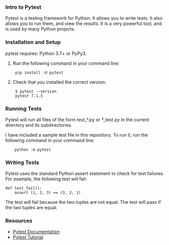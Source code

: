 ### Intro to Pytest
Pytest is a testing framework for Python. It allows you to write tests. It also allows you to run them, and view the results. It is a very powerful tool, and is used by many Python projects.

### Installation and Setup
pytest requires: Python 3.7+ or PyPy3.

1. Run the following command in your command line:

        pip install -U pytest

2. Check that you installed the correct version:

        $ pytest --version
        pytest 7.1.3


### Running Tests
Pytest will run all files of the form test_*.py or *_test.py in the current directory and its subdirectories.

I have included a sample test file in this repository. To run it, run the following command in your command line:

        python -m pytest


### Writing Tests
Pytest uses the standard Python assert statement to check for test failures. For example, the following test will fail:

    def test_fail():
        assert (1, 2, 3) == (3, 2, 1)

The test will fail because the two tuples are not equal. The test will pass if the two tuples are equal.

### Resources
- [Pytest Documentation](https://docs.pytest.org/en/stable/)
- [Pytest Tutorial](https://testautomationu.applitools.com/pytest-tutorial/)
